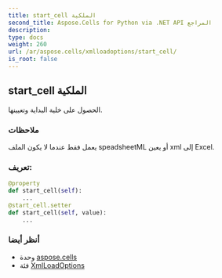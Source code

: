 ```yaml
---
title: start_cell الملكية
second_title: Aspose.Cells for Python via .NET API المراجع
description:
type: docs
weight: 260
url: /ar/aspose.cells/xmlloadoptions/start_cell/
is_root: false
---
```

##  start_cell الملكية

الحصول على خلية البداية وتعيينها.

###  ملاحظات

يعمل فقط عندما لا يكون الملف speadsheetML أو يعين xml إلى Excel.
###  تعريف:
```python
@property
def start_cell(self):
    ...
@start_cell.setter
def start_cell(self, value):
    ...
```

###  أنظر أيضا
* وحدة [aspose.cells](../../)
* فئة [XmlLoadOptions](/cells/python-net/ar/aspose.cells/xmlloadoptions)
